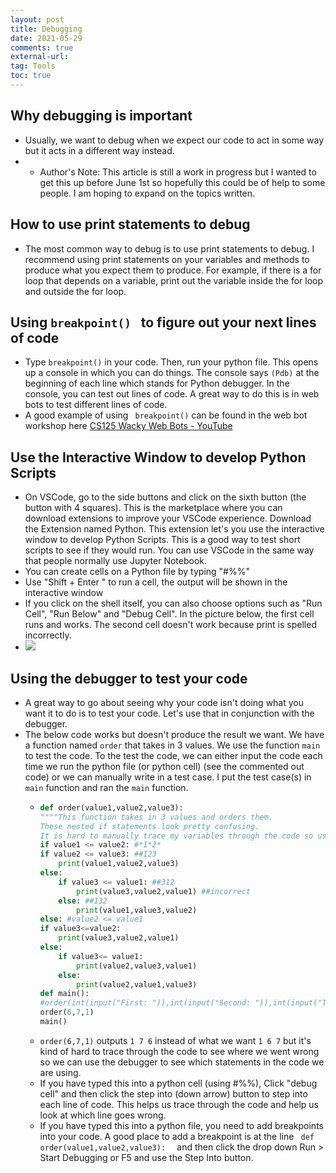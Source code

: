 ```yaml
---
layout: post
title: Debugging 
date: 2021-05-29
comments: true
external-url:
tag: Tools
toc: true
---
```


<!-- markdownlint-disable MD004 MD009 MD014 MD024 MD031 MD040 -->
## Why debugging is important
- Usually, we want to debug when we expect our code to act in some way but it acts in a different way instead.
- - Author's Note: This article is still a work in progress but I wanted to get this up before June 1st so hopefully this could be of help to some people. I am hoping to expand on the topics written.
## How to use print statements to debug
- The most common way to debug is to use print statements to debug. I recommend using print statements on your variables and methods to produce what you expect them to produce. For example, if there is a for loop that depends on a variable, print out the variable inside the for loop and outside the for loop.
## Using `breakpoint() `  to figure out your next lines of code
- Type ` breakpoint() ` in your code. Then, run your python file. This opens up a console in which you can do things. The console says ` (Pdb) ` at the beginning of each line which stands for Python debugger. In the console, you can test out lines of code. A great way to do this is in web bots to test different lines of code.
- A good example of using ` breakpoint()` can be found in the web bot workshop here [ CS125 Wacky Web Bots - YouTube](https://youtu.be/07YsSpcDjHI?t=2293)
## Use the Interactive Window to develop Python Scripts
- On VSCode, go to the side buttons and click on the sixth button (the button with 4 squares). This is the marketplace where you can download extensions to improve your VSCode experience. Download the Extension named Python. This extension let's you use the interactive window to develop Python Scripts. This is a good way to test short scripts to see if they would run. You can use VSCode in the same way that people normally use Jupyter Notebook.
- You can create cells on a Python file by typing "#%%"
- Use "Shift + Enter " to run a cell, the output will be shown in the interactive window
- If you click on the shell itself, you can also choose options such as "Run Cell", "Run Below" and "Debug Cell". In the picture below, the first cell runs and works. The second cell doesn't work because print is spelled incorrectly.
- ![](https://remnote-user-data.s3.amazonaws.com/JbQektfjKlrvn-Hk4h_LnGN8WYArjMWGq_Mxdpcoi5dylv0PEOxzimppv-343i4Ds1HeSqWZYtOMbC6PlQ8SnzOTD7zBruELx2UF71_fJxjRqtHNXpW0BqwIYv1PE7MW.png)
## Using the debugger to test your code
- A great way to go about seeing why your code isn't doing what you want it to do is to test your code. Let's use that in conjunction with the debugger.
- The below code works but doesn't produce the result we want. We have a function named ` order ` that takes in 3 values. We use the function ` main ` to test the code. To the test the code, we can either input the code each time we run the python file (or python cell) (see the commented out code) or we can manually write in a test case. I put the test case(s) in ` main ` function and ran the ` main ` function.
    - ```python
      def order(value1,value2,value3):
      """"This function takes in 3 values and orders them.
      These nested if statements look pretty confusing. 
      It is hard to manually trace my variables through the code so using the debugger helps."""
      if value1 <= value2: #*1*2* 
      if value2 <= value3: ##123
          print(value1,value2,value3)
      else:
          if value3 <= value1: ##312
              print(value3,value2,value1) ##incorrect
          else: ##132
              print(value1,value3,value2)
      else: #value2 <= value1
      if value3<=value2:
          print(value3,value2,value1)
      else:
          if value3<= value1:
              print(value2,value3,value1)
          else:
              print(value2,value1,value3)
      def main():
      #order(int(input("First: ")),int(input("Second: ")),int(input("Third: ")))
      order(6,7,1)
      main()
      ```
    - `order(6,7,1)` outputs `1 7 6` instead of what we want `1 6 7`  but it's kind of hard to trace through the code to see where we went wrong so we can use the debugger to see which statements in the code we are using.
    - If you have typed this into a python cell (using #%%), Click "debug cell" and then click the step into (down arrow) button to step into each line of code. This helps us trace through the code and help us look at which line goes wrong.
    - If you have typed this into a python file, you need to add breakpoints into your code. A good place to add a breakpoint is at the line `  def order(value1,value2,value3):   ` and then click the drop down Run > Start Debugging or F5 and use the Step Into button.
